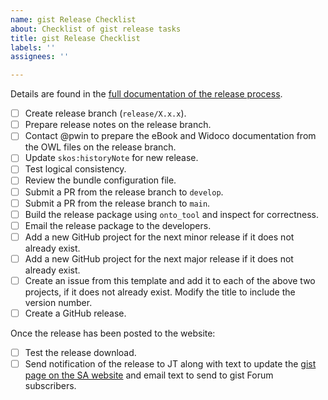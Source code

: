 ```yaml
---
name: gist Release Checklist
about: Checklist of gist release tasks
title: gist Release Checklist
labels: ''
assignees: ''

---
```


Details are found in the [full documentation of the release process](https://semarts.atlassian.net/wiki/spaces/OF/pages/1126760539/gist+Release+Management+Ontologists).

- [ ] Create release branch (`release/X.x.x`).
- [ ] Prepare release notes on the release branch.
- [ ] Contact @pwin to prepare the eBook and Widoco documentation from the OWL files on the release branch.
- [ ] Update `skos:historyNote` for new release.
- [ ] Test logical consistency.
- [ ] Review the bundle configuration file.
- [ ] Submit a PR from the release branch to `develop`.
- [ ] Submit a PR from the release branch to `main`.
- [ ] Build the release package using `onto_tool` and inspect for correctness.
- [ ] Email the release package to the developers.
- [ ] Add a new GitHub project for the next minor release if it does not already exist.
- [ ] Add a new GitHub project for the next major release if it does not already exist.
- [ ] Create an issue from this template and add it to each of the above two projects, if it does not already exist. Modify the title to include the version number.
- [ ] Create a GitHub release.

Once the release has been posted to the website:
- [ ] Test the release download.
- [ ] Send notification of the release to JT along with text to update the [gist page on the SA website](https://www.semanticarts.com/gist/) and email text to send to gist Forum subscribers.
